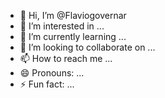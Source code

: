 - 👋 Hi, I’m @Flaviogovernar
- 👀 I’m interested in ...
- 🌱 I’m currently learning ...
- 💞️ I’m looking to collaborate on ...
- 📫 How to reach me ...
- 😄 Pronouns: ...
- ⚡ Fun fact: ...

<!---
Flaviogovernar/Flaviogovernar is a ✨ special ✨ repository because its `README.md` (this file) appears on your GitHub profile.
You can click the Preview link to take a look at your changes.
--->
